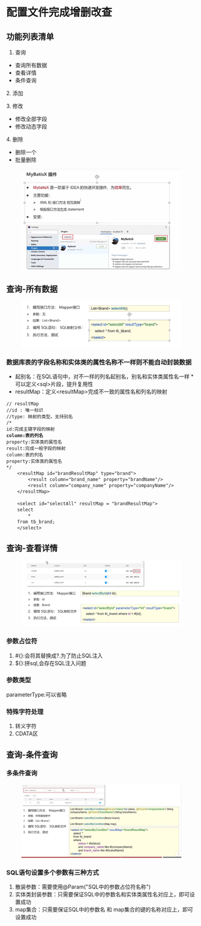 # 配置文件完成增删改查

## 功能列表清单

1. 查询

* 查询所有数据
* 查看详情
* 条件查询

&#x20;2\.  添加

&#x20;3\.  修改

* 修改全部字段
* 修改动态字段

&#x20;4\.  删除

* 删除一个
* 批量删除

<figure><img src="../.gitbook/assets/image (2).png" alt=""><figcaption></figcaption></figure>

## 查询-所有数据

<figure><img src="../.gitbook/assets/image (25).png" alt=""><figcaption></figcaption></figure>

### 数据库表的字段名称和实体类的属性名称不一样则不能自动封装数据

* 起别名：在SQL语句中，对不一样的列名起别名，别名和实体类属性名一样 \* 可以定义\<sql>片段，提升复用性
* resultMap：定义\<resultMap>完成不一致的属性名和列名的映射

<pre><code>// resultMap
//id : 唯一标识
//type: 映射的类型。支持别名
/*
id:完成主键字段的映射
<strong>column:表的列名
</strong>property:实体类的属性名
result:完成一般字段的映射
column:表的列名
property:实体类的属性名
*/
    &#x3C;resultMap id="brandResultMap" type="brand">
        &#x3C;result column="brand_name" property="brandName"/>
        &#x3C;result column="company_name" property="companyName"/>
    &#x3C;/resultMap>

    &#x3C;select id="selectAll" resultMap = "brandResultMap">
    select 
        *
    from tb_brand;
    &#x3C;/select>
</code></pre>

## 查询-查看详情

<figure><img src="../.gitbook/assets/image (3).png" alt=""><figcaption></figcaption></figure>

### 参数占位符

1. \#{}:会将其替换成?.为了防止SQL注入
2. ${}:拼sql,会存在SQL注入问题

### 参数类型

parameterType:可以省略

### 特殊字符处理

1. 转义字符
2. CDATA区

## 查询-条件查询

### 多条件查询

<figure><img src="../.gitbook/assets/image (22).png" alt=""><figcaption></figcaption></figure>

### SQL语句设置多个参数有三种方式

1. 散装参数：需要使用@Param("SQL中的参数占位符名称")
2. 实体类封装参数：只需要保证SQL中的参数名和实体类属性名对应上，即可设置成功
3. map集合：只需要保证SQL中的参数名 和 map集合的键的名称对应上，即可设置成功

